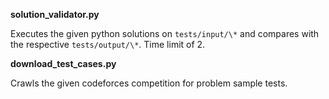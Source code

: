 **solution_validator.py**

Executes the given python solutions on `tests/input/\*` and
compares with the respective `tests/output/\*`. Time limit
of 2.

**download_test_cases.py**

Crawls the given codeforces competition for problem sample
tests.
